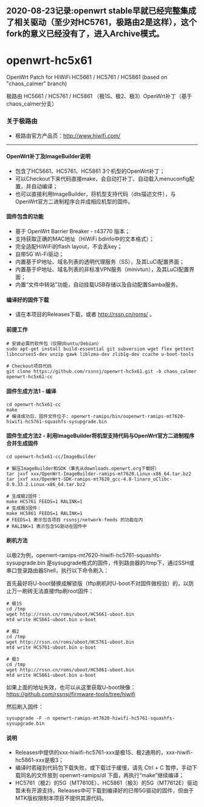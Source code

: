 ## 2020-08-23记录:openwrt stable早就已经完整集成了相关驱动（至少对HC5761，极路由2是这样），这个fork的意义已经没有了，进入Archive模式。


openwrt-hc5x61
==============

OpenWrt Patch for HiWiFi HC5661 / HC5761 / HC5861 (based on "chaos_calmer" branch)

极路由 HC5661 / HC5761 / HC5861 （极1S、极2、极3）OpenWrt补丁（基于chaos_calmer分支）

### 关于极路由
* 极路由官方产品页：http://www.hiwifi.com/

-------

#### OpenWrt补丁及ImageBuilder说明

* 包含了HC5661、HC5761、HC5861 3个机型的OpenWrt补丁；
* 可以Checkout下来代码直接make，会自动打补丁、自动载入menuconfig配置，并自动编译；
* 也可以直接利用ImageBuilder，将机型支持代码（dts描述文件），与OpenWrt官方二进制程序合并成相应机型的固件。

#### 固件包含的功能
* 基于 OpenWrt Barrier Breaker - r43770 版本；
* 支持获取正确的MAC地址（HiWiFi bdinfo中的文本格式）；
* 完全适配HiWiFi的flash layout，不会丢key；
* 自带5G Wi-Fi驱动；
* 内置基于IP地址、域名列表的透明代理服务（SS），及其LuCi配置界面；
* 内置基于IP地址、域名列表的非标准VPN服务（minivtun），及其LuCI配置界面；
* 内置“文件中转站”功能，自动挂载USB存储以及自动配置Samba服务。

#### 编译好的固件下载
* 请在本项目的Releases下载，或者 http://rssn.cn/roms/ 。

#### 前提工作

    # 安装必需的软件包（仅限Ubuntu/Debian）
    sudo apt-get install build-essential git subversion wget flex gettext libncurses5-dev unzip gawk liblzma-dev zlib1g-dev ccache u-boot-tools
      
    # Checkout项目代码
    git clone https://github.com/rssnsj/openwrt-hc5x61.git -b chaos_calmer openwrt-hc5x61-cc

#### 固件生成方法1 - 编译

    cd openwrt-hc5x61-cc
    make
    # 编译成功后，固件文件位于: openwrt-ramips/bin/oopenwrt-ramips-mt7620-hiwifi-hc5761-squashfs-sysupgrade.bin

#### 固件生成方法2 - 利用ImageBuilder将机型支持代码与OpenWrt官方二进制程序合并生成固件

    cd openwrt-hc5x61-cc/ImageBuilder
      
    # 解压ImageBuilder和SDK（事先从downloads.openwrt.org下载好）
    tar jxvf xxx/OpenWrt-ImageBuilder-ramips-mt7620.Linux-x86_64.tar.bz2
    tar jxvf xxx/OpenWrt-SDK-ramips-mt7620_gcc-4.8-linaro_uClibc-0.9.33.2.Linux-x86_64.tar.bz2
      
    # 生成极2固件：
    make HC5761 FEEDS=1 RALINK=1
    # 生成极3固件：
    make HC5861 FEEDS=1 RALINK=1
    # FEEDS=1 表示包含项目 rssnsj/network-feeds 的功能在内
    # RALINK=1 表示包含5G驱动在固件中

#### 刷机方法
  以极2为例，openwrt-ramips-mt7620-hiwifi-hc5761-squashfs-sysupgrade.bin 是sysupgrade格式的固件，传到路由器的/tmp下，通过SSH或串口登录路由器Shell，执行以下命令刷入：

  首先最好将U-boot替换成解锁版（tftp刷机时U-boot不对固件做校验）的，以防止万一刷砖无法直接tftp刷root固件：

    # 极1S
    cd /tmp
    wget http://rssn.cn/roms/uboot/HC5661-uboot.bin
    mtd write HC5661-uboot.bin u-boot
      
    # 极2
    cd /tmp
    wget http://rssn.cn/roms/uboot/HC5761-uboot.bin
    mtd write HC5761-uboot.bin u-boot
      
    # 极3
    cd /tmp
    wget http://rssn.cn/roms/uboot/HC5861-uboot.bin
    mtd write HC5861-uboot.bin u-boot

  如果上面的地址失效，也可以从这里获取U-boot映像： https://github.com/rssnsj/firmware-tools/tree/hiwifi

  然后刷入固件：

    sysupgrade -F -n openwrt-ramips-mt7620-hiwifi-hc5761-squashfs-sysupgrade.bin

#### 说明
* Releases中提供的xxx-hiwifi-hc5761-xxx是极1S、极2通用的，xxx-hiwifi-hc5861-xxx是极3；
* 编译时若碰到代码包下载失败，或下载过于缓慢，请先 Ctrl + C 暂停，手动下载同名的文件放到 openwrt-ramips/dl 下面，再执行“make”继续编译；
* HC5761（极2）的5G（MT7610E）、HC5861（极3）的5G（MT7612E）驱动暂未有开源支持，Releases中可下载到编译好的已带5G驱动的固件，但由于MTK版权限制本项目不提供其源代码。


